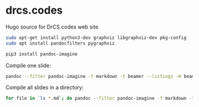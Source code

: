 # drcs.codes

Hugo source for DrCS.codes web site

```sh
sudo apt-get install python3-dev graphviz libgraphviz-dev pkg-config
sudo apt install pandocfilters pygraphviz
```

```sh
pip3 install pandoc-imagine
```

Compile one slide:
```sh
pandoc --filter pandoc-imagine -f markdown -t beamer --listings -H beamer-common.tex -V colorlinks=true -V linkcolor=blue <slide-name>.md -o <slide-name>.pdf
```

Compile all slides in a directory:
```sh
for file in `ls *.md`; do pandoc --filter pandoc-imagine -f markdown -t beamer --listings -H beamer-common.tex -V colorlinks=true -V linkcolor=blue $file -o `(basename $file .md)`.pdf; done
```
